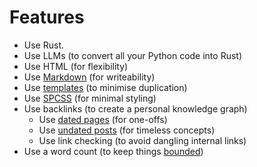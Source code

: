 # Features

* Use Rust.
* Use LLMs (to convert all your Python code into Rust)
* Use HTML (for flexibility)
* Use [Markdown](2022-03-14-markdown.html) (for writeability)
* Use [templates](https://docs.rs/minijinja/latest/minijinja/) (to minimise duplication)
* Use [SPCSS](https://github.com/susam/spcss) (for minimal styling)
* Use backlinks (to create a personal knowledge graph)
  * Use [dated pages](2022-02-22-sample-page.html) (for one-offs)
  * Use [undated posts](p1.html) (for timeless concepts)
  * Use link checking (to avoid dangling internal links)
* Use a word count (to keep things [bounded](http://prize.hutter1.net))
